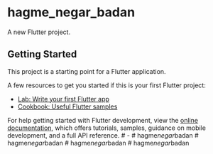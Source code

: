 # hagme_negar_badan

A new Flutter project.

## Getting Started

This project is a starting point for a Flutter application.

A few resources to get you started if this is your first Flutter project:

- [Lab: Write your first Flutter app](https://docs.flutter.dev/get-started/codelab)
- [Cookbook: Useful Flutter samples](https://docs.flutter.dev/cookbook)

For help getting started with Flutter development, view the
[online documentation](https://docs.flutter.dev/), which offers tutorials,
samples, guidance on mobile development, and a full API reference.
#   -  
 #   h a g m e _ n e g a r _ b a d a n  
 #   h a g m e _ n e g a r _ b a d a n  
 #   h a g m e _ n e g a r _ b a d a n  
 #   h a g m e _ n e g a r _ b a d a n  
 